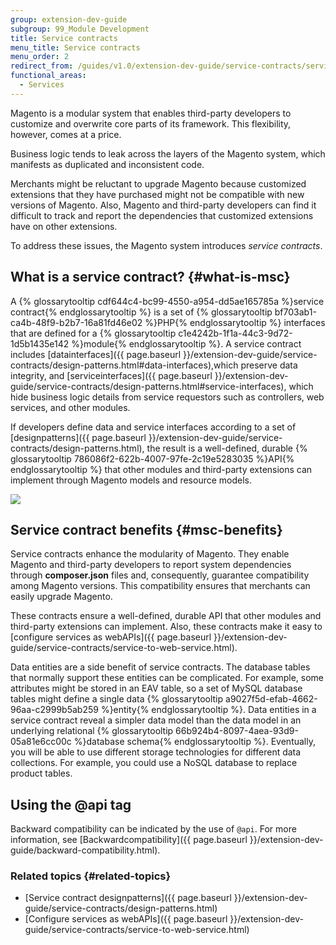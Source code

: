 ```yaml
---
group: extension-dev-guide
subgroup: 99_Module Development
title: Service contracts
menu_title: Service contracts
menu_order: 2
redirect_from: /guides/v1.0/extension-dev-guide/service-contracts/service-contracts.html
functional_areas:
  - Services
---
```


<p>Magento is a modular system that enables third-party developers to customize and overwrite core parts of its framework. This flexibility, however, comes at a price.</p>
<p>Business logic tends to leak across the layers of the Magento system, which manifests as duplicated and inconsistent code.</p>
<p>Merchants might be reluctant to upgrade Magento because customized extensions that they have purchased might not be compatible with new versions of Magento.
   Also, Magento and third-party developers can find it difficult to track and report the dependencies that customized extensions have on other extensions.
</p>
<p>To address these issues, the Magento system introduces <i>service contracts</i>.</p>

## What is a service contract? {#what-is-msc}

A {% glossarytooltip cdf644c4-bc99-4550-a954-dd5ae165785a %}service contract{% endglossarytooltip %} is a set of {% glossarytooltip bf703ab1-ca4b-48f9-b2b7-16a81fd46e02 %}PHP{% endglossarytooltip %} interfaces that are defined for a {% glossarytooltip c1e4242b-1f1a-44c3-9d72-1d5b1435e142 %}module{% endglossarytooltip %}.
A service contract includes [datainterfaces]({{ page.baseurl }}/extension-dev-guide/service-contracts/design-patterns.html#data-interfaces),which preserve data integrity, and [serviceinterfaces]({{ page.baseurl }}/extension-dev-guide/service-contracts/design-patterns.html#service-interfaces), which hide business logic details from service requestors such as controllers, web services, and other modules.

If developers define data and service interfaces according to a set of [designpatterns]({{ page.baseurl }}/extension-dev-guide/service-contracts/design-patterns.html), the result is a well-defined, durable {% glossarytooltip 786086f2-622b-4007-97fe-2c19e5283035 %}API{% endglossarytooltip %} that other modules and third-party extensions can implement through Magento models and resource models.

<img src="{{ site.baseurl }}/common/images/msc.jpg"/>

## Service contract benefits {#msc-benefits}

<p>Service contracts enhance the modularity of Magento. They enable Magento and third-party developers to report system dependencies through <b>composer.json</b> files and, consequently, guarantee compatibility among Magento versions. This compatibility ensures that merchants can easily upgrade Magento.</p>

These contracts ensure a well-defined, durable API that other modules and third-party extensions can implement. Also, these contracts make it easy to [configure services as webAPIs]({{ page.baseurl }}/extension-dev-guide/service-contracts/service-to-web-service.html).

<p>Data entities are a side benefit of service contracts.
   The database tables that normally support these entities can be complicated.
   For example, some attributes might be stored in an EAV table, so a set of MySQL database tables might define a single data {% glossarytooltip a9027f5d-efab-4662-96aa-c2999b5ab259 %}entity{% endglossarytooltip %}.
   Data entities in a service contract reveal a simpler data model than the data model in an underlying relational {% glossarytooltip 66b924b4-8097-4aea-93d9-05a81e6cc00c %}database schema{% endglossarytooltip %}.
   Eventually, you will be able to use different storage technologies for different data collections. For example, you could use a NoSQL database to replace product tables.
</p>

## Using the @api tag

Backward compatibility can be indicated by the use of `@api`. For more information, see [Backwardcompatibility]({{ page.baseurl }}/extension-dev-guide/backward-compatibility.html).

### Related topics {#related-topics}

- [Service contract designpatterns]({{ page.baseurl }}/extension-dev-guide/service-contracts/design-patterns.html)</li>
- [Configure services as webAPIs]({{ page.baseurl }}/extension-dev-guide/service-contracts/service-to-web-service.html)
